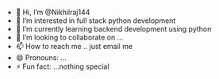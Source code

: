 - 👋 Hi, I’m @Nikhilraj144
- 👀 I’m interested in full stack python development
- 🌱 I’m currently learning backend development using python
- 💞️ I’m looking to collaborate on ...
- 📫 How to reach me .. just email me
- 😄 Pronouns: ...
- ⚡ Fun fact: ...nothing special

<!---
Nikhilraj144/Nikhilraj144 is a ✨ special ✨ repository because its `README.md` (this file) appears on your GitHub profile.
You can click the Preview link to take a look at your changes.
--->
